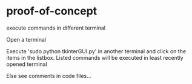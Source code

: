 # proof-of-concept
execute commands in different terminal

Open a terminal

Execute 'sudo python tkinterGUI.py' in another terminal and click on the items in the listbox. Listed commands will be executed in least recently opened terminal

Else see comments in code files...
